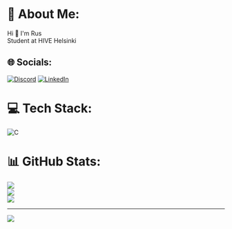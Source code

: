 # 💫 About Me:
Hi 👋 I'm Rus<br>Student at HIVE Helsinki


## 🌐 Socials:
[![Discord](https://img.shields.io/badge/Discord-%237289DA.svg?logo=discord&logoColor=white)](https://discord.com/users/889160103809417316) [![LinkedIn](https://img.shields.io/badge/LinkedIn-%230077B5.svg?logo=linkedin&logoColor=white)](https://linkedin.com/in/https://www.linkedin.com/in/ruslankhakimullin/) 

# 💻 Tech Stack:
![C](https://img.shields.io/badge/c-%2300599C.svg?style=for-the-badge&logo=c&logoColor=white)
# 📊 GitHub Stats:
![](https://github-readme-stats.vercel.app/api?username=lnemenl&theme=catppuccin_mocha&hide_border=false&include_all_commits=true&count_private=true)<br/>
![](https://github-readme-streak-stats.herokuapp.com/?user=lnemenl&theme=catppuccin_mocha&hide_border=false)<br/>
![](https://github-readme-stats.vercel.app/api/top-langs/?username=lnemenl&theme=catppuccin_mocha&hide_border=false&include_all_commits=true&count_private=true&layout=compact)

---
[![](https://visitcount.itsvg.in/api?id=lnemenl&icon=5&color=12)](https://visitcount.itsvg.in)

<!-- Proudly created with GPRM ( https://gprm.itsvg.in ) -->
